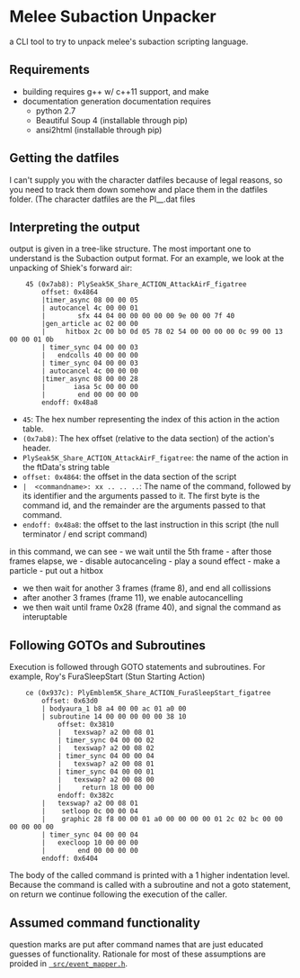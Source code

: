 # Melee Subaction Unpacker
a CLI tool to try to unpack melee's subaction scripting language. 

## Requirements
 - building requires g++ w/ c++11 support, and make
 - documentation generation documentation requires 
    - python 2.7
    - Beautiful Soup 4 (installable through pip)
    - ansi2html (installable through pip)

## Getting the datfiles
I can't supply you with the character datfiles because of legal reasons,
so you need to track them down somehow and place them in the datfiles
folder. (The character datfiles are the Pl__.dat files

## Interpreting the output
output is given in a tree-like structure. The most important one
to understand is the Subaction output format. For an example, we
look at the unpacking of Shiek's forward air:

        45 (0x7ab8): PlySeak5K_Share_ACTION_AttackAirF_figatree
            offset: 0x4864
            |timer_async 08 00 00 05 
            | autocancel 4c 00 00 01 
            |        sfx 44 04 00 00 00 00 00 9e 00 00 7f 40 
            |gen_article ac 02 00 00 
            |     hitbox 2c 00 b0 0d 05 78 02 54 00 00 00 00 0c 99 00 13 00 00 01 0b 
            | timer_sync 04 00 00 03 
            |   endcolls 40 00 00 00 
            | timer_sync 04 00 00 03 
            | autocancel 4c 00 00 00 
            |timer_async 08 00 00 28 
            |       iasa 5c 00 00 00 
            |        end 00 00 00 00 
            endoff: 0x48a8

 - `45`: The hex number representing the index of this action in the action
    table.
 - `(0x7ab8)`: The hex offset (relative to the data section) of the action's
    header.
 - `PlySeak5K_Share_ACTION_AttackAirF_figatree`: the name of the action in the
    ftData's string table
 - `offset: 0x4864`: the offset in the data section of the script 
 - `|  <commandname>: xx .. .. ..`: The name of the command, followed by its
    identifier and the arguments passed to it. The first byte is the command
    id, and the remainder are the arguments passed to that command.
 - `endoff: 0x48a8`: the offset to the last instruction in this script (the 
    null terminator / end script command)

in this command, we can see
    - we wait until the 5th frame
    - after those frames elapse, we
        - disable autocanceling
        - play a sound effect
        - make a particle
        - put out a hitbox
   - we then wait for another 3 frames (frame 8), and end all collissions
   - after another 3 frames (frame 11), we enable autocancelling
   - we then wait until frame 0x28 (frame 40), and signal the 
     command as interuptable

## Following GOTOs and Subroutines
Execution is followed through GOTO statements and subroutines. For example,
Roy's FuraSleepStart (Stun Starting Action)

        ce (0x937c): PlyEmblem5K_Share_ACTION_FuraSleepStart_figatree
            offset: 0x63d0
            | bodyaura_1 b8 a4 00 00 ac 01 a0 00 
            | subroutine 14 00 00 00 00 00 38 10 
                offset: 0x3810
                |   texswap? a2 00 08 01 
                | timer_sync 04 00 00 02 
                |   texswap? a2 00 08 02 
                | timer_sync 04 00 00 04 
                |   texswap? a2 00 08 01 
                | timer_sync 04 00 00 01 
                |   texswap? a2 00 08 00 
                |     return 18 00 00 00 
                endoff: 0x382c
            |   texswap? a2 00 08 01 
            |    setloop 0c 00 00 04 
            |    graphic 28 f8 00 00 01 a0 00 00 00 00 01 2c 02 bc 00 00 00 00 00 00 
            | timer_sync 04 00 00 04 
            |   execloop 10 00 00 00 
            |        end 00 00 00 00 
            endoff: 0x6404

The body of the called command is printed with a 1 higher indentation level.
Because the command is called with a subroutine and not a goto statement, on
return we continue following the execution of the caller.

## Assumed command functionality
question marks are put after command names that are just educated guesses of
functionality. Rationale for most of these assumptions are proided in
[` src/event_mapper.h`](./src/event_mapper.h).


